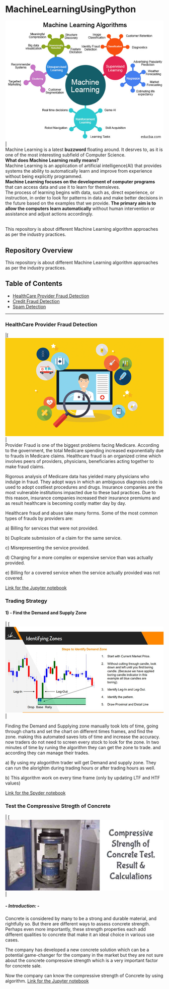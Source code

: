 
# MachineLearningUsingPython
[![Machine Learning](https://raw.githubusercontent.com/S-V-Singh/MachineLearningUsingPython/main/Images/Categories-of-Machine-Learning.jpg "Machine Learning")](https://raw.githubusercontent.com/S-V-Singh/MachineLearningUsingPython/main/Images/Categories-of-Machine-Learning.jpg "Machine Learning")|<br>
Machine Learning is a latest __buzzword__ floating around. It desrves to, as it is one of the most interesting subfield of Computer Science.<br>
__What does Machine Learning really means?__<br>
Machine Learning is an application of artificial intelligence(AI) that provides systems the ability  to automatically learn and improve from experience without being explicitly programmed.<br>
__Machine Learning focuses on the development of computer programs__ that can access data and use it to learn for themsleves.<br>
The process of learning begins with data, such as, direct experience, or instruction, in order to look for patterns in data and make better decisions in the future based on the examples that we provide. __The primary aim is to allow the computers learn automatically__ without human intervention or assistance and adjust actions accordingly.
<br><br>

This repository is about different Machine Learning algorithm approaches as per the industry practices.

## Repository Overview
This repository is about different Machine Learning algorithm approaches as per the industry practices.

## Table of Contents
- [HealthCare Provider Fraud Detection](#section1)<br>
- [Credit Fraud Detection](#section2)<br>
- [Spam Detection](#section3)<br>
___
<a id=section1></a>
### HealthCare Provider Fraud Detection
|[![](https://raw.githubusercontent.com/S-V-Singh/MachineLearningUsingPython/main/HealthCare/Images/Fraud_Detection.jpeg)|<br>
Provider Fraud is one of the biggest problems facing Medicare. According to the government, the total Medicare spending increased exponentially due to frauds in Medicare claims. Healthcare fraud is an organized crime which involves peers of providers, physicians, beneficiaries acting together to make fraud claims.

Rigorous analysis of Medicare data has yielded many physicians who indulge in fraud. They adopt ways in which an ambiguous diagnosis code is used to adopt costliest procedures and drugs. Insurance companies are the most vulnerable institutions impacted due to these bad practices. Due to this reason, insurance companies increased their insurance premiums and as result healthcare is becoming costly matter day by day.

Healthcare fraud and abuse take many forms. Some of the most common types of frauds by providers are:

a) Billing for services that were not provided.

b) Duplicate submission of a claim for the same service.

c) Misrepresenting the service provided.

d) Charging for a more complex or expensive service than was actually provided.

e) Billing for a covered service when the service actually provided was not covered. <br>

[Link for the Jupyter notebook](https://github.com/S-V-Singh/MachineLearningUsingPython/blob/main/Trading%20Strategies/Demand%20%26%20Supply%20Zone.py "Link for the Jupyter notebook")

<a id=section1></a>
### Trading Strategy
#### 1) - Find the Demand and Supply Zone
| [![](https://raw.githubusercontent.com/S-V-Singh/MachineLearningUsingPython/main/Trading%20Strategies/Images/Demand%20and%20supply%20zone.JPG)|<br>

Finding the Demand and Supplying zone manually took lots of time, going through charts and set the chart on different times frames, and find the zone. making this automated saves lots of time and increase the accuracy. now traders do not need to screen every stock to look for the zone. In two minutes of time by runing the algorithm they can get the zone to trade. and according they can manage their trades.

a) By using my alogorithm trader will get Demand and supply zone. They can run the alorightm during trading hours or after trading hours as well.

b) This algorithm work on every time frame (only by updating LTF and HTF values)

[Link for the Spyder notebook](https://github.com/S-V-Singh/MachineLearningUsingPython/blob/main/Trading%20Strategies/Demand%20%26%20Supply%20Zone.py "Link for the Jupyter notebook")

<a id=section1></a>
### Test the Compressive Stregth of Concrete
| [![](https://raw.githubusercontent.com/S-V-Singh/MachineLearningUsingPython/main/Other%20Projects/Images/Compressive-Strength-of-concrete.jpg)|<br>

##### - Introduction: -
Concrete is considered by many to be a strong and durable material, and rightfully so. But there are different ways to assess concrete strength. Perhaps even more importantly, these strength properties each add different qualities to concrete that make it an ideal choice in various use cases.

The company has developed a new concrete solution which can be a potential game-changer for the company in the market but they are not sure about the concrete compressive strength which is a very important factor for concrete sale.

Now the company can know the compressive strength of Concrete by using algorithm.
[Link for the Jupyter notebook](https://github.com/S-V-Singh/MachineLearningUsingPython/blob/main/Compressive%20Strength.ipynb "Link for the Jupyter notebook")
